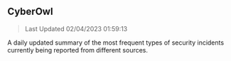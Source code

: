 ## CyberOwl 
> Last Updated 02/04/2023 01:59:13 


A daily updated summary of the most frequent types of security incidents currently being reported from different sources.

